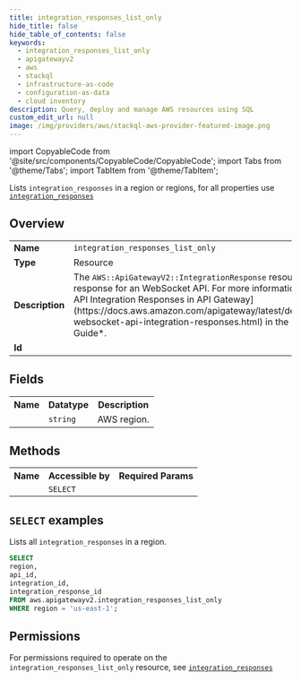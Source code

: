 ```yaml
---
title: integration_responses_list_only
hide_title: false
hide_table_of_contents: false
keywords:
  - integration_responses_list_only
  - apigatewayv2
  - aws
  - stackql
  - infrastructure-as-code
  - configuration-as-data
  - cloud inventory
description: Query, deploy and manage AWS resources using SQL
custom_edit_url: null
image: /img/providers/aws/stackql-aws-provider-featured-image.png
---
```


import CopyableCode from '@site/src/components/CopyableCode/CopyableCode';
import Tabs from '@theme/Tabs';
import TabItem from '@theme/TabItem';

Lists <code>integration_responses</code> in a region or regions, for all properties use <a href="/providers/aws/serviceName/integration_responses/"><code>integration_responses</code></a>

## Overview
<table><tbody>
<tr><td><b>Name</b></td><td><code>integration_responses_list_only</code></td></tr>
<tr><td><b>Type</b></td><td>Resource</td></tr>
<tr><td><b>Description</b></td><td>The <code>AWS::ApiGatewayV2::IntegrationResponse</code> resource updates an integration response for an WebSocket API. For more information, see &#91;Set up WebSocket API Integration Responses in API Gateway&#93;(https://docs.aws.amazon.com/apigateway/latest/developerguide/apigateway-websocket-api-integration-responses.html) in the *API Gateway Developer Guide*.</td></tr>
<tr><td><b>Id</b></td><td><CopyableCode code="aws.apigatewayv2.integration_responses_list_only" /></td></tr>
</tbody></table>

## Fields
<table><tbody><tr><th>Name</th><th>Datatype</th><th>Description</th></tr><tr><td><CopyableCode code="region" /></td><td><code>string</code></td><td>AWS region.</td></tr>
</tbody></table>

## Methods

<table><tbody>
  <tr>
    <th>Name</th>
    <th>Accessible by</th>
    <th>Required Params</th>
  </tr>
  <tr>
    <td><CopyableCode code="list_resources" /></td>
    <td><code>SELECT</code></td>
    <td><CopyableCode code="region" /></td>
  </tr>
</tbody></table>

## `SELECT` examples
Lists all <code>integration_responses</code> in a region.
```sql
SELECT
region,
api_id,
integration_id,
integration_response_id
FROM aws.apigatewayv2.integration_responses_list_only
WHERE region = 'us-east-1';
```


## Permissions

For permissions required to operate on the <code>integration_responses_list_only</code> resource, see <a href="/providers/aws/apigatewayv2/integration_responses/#permissions"><code>integration_responses</code></a>

